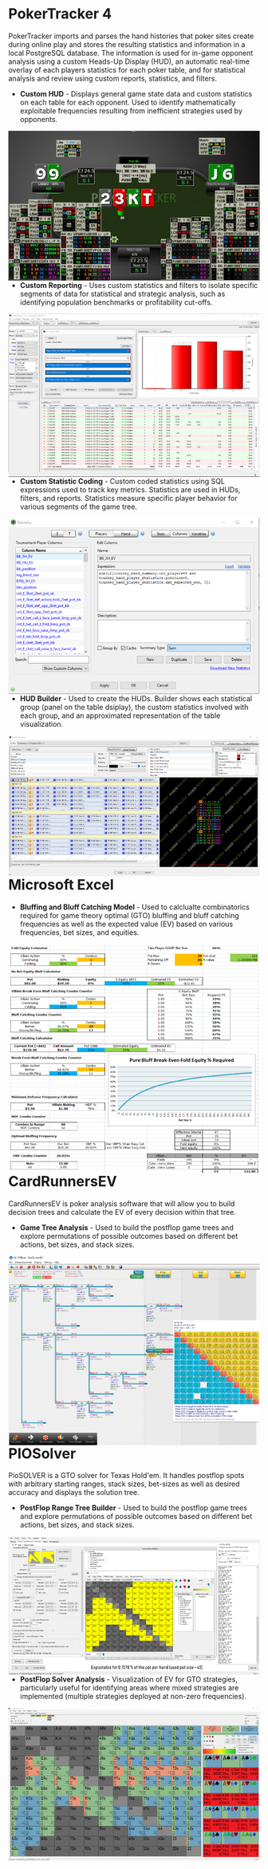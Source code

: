 # PokerTracker 4
PokerTracker imports and parses the hand histories that poker sites create during online play and stores the resulting statistics and information in a local PostgreSQL database. The information is used for in-game opponent analysis using a custom Heads-Up Display (HUD), an automatic real-time overlay of each players statistics for each poker table, and for statistical analysis and review using custom reports, statistics, and filters. 

* <b>Custom HUD</b> - Displays general game state data and custom statistics on each table for each opponent. Used to identify mathematically exploitable frequencies resulting from inefficient strategies used by opponents.

<img src="PokerTracker 4 - Custom HUD.jpg"
     alt="Custom HUD"
     style="float: left; margin-right: 10px;" />

* <b>Custom Reporting</b> - Uses custom statistics and filters to isolate specific segments of data for statistical and strategic analysis, such as identifying population benchmarks or profitability cut-offs.

<img src="PokerTracker 4 - Custom Reporting.png"
     alt="Custom Reporting"
     style="float: left; margin-right: 10px;" />

* <b>Custom Statistic Coding</b> - Custom coded statistics using SQL expressions used to track key metrics. Statistics are used in HUDs, filters, and reports. Statistics measure specific player behavior for various segments of the game tree. 

<img src="PokerTracker 4 - Custom Statistic Coding.png"
     alt="Custom Statistic Coding"
     style="float: left; margin-right: 10px;" />

* <b>HUD Builder</b> - Used to create the HUDs. Builder shows each statistical group (panel on the table dsiplay), the custom statistics involved with each group, and an approximated representation of the table visualization.

<img src="PokerTracker 4 - HUD Builder.png"
     alt="HUD Builder"
     style="float: left; margin-right: 10px;" />

# Microsoft Excel

* <b>Bluffing and Bluff Catching Model</b> - Used to calclualte combinatorics required for game theory optimal (GTO) bluffing and bluff catching frequencies as well as the expected value (EV) based on various frequencies, bet sizes, and equities.

<img src="Microsoft Excel - Bluffing and Bluff Catching Model.png"
     alt="Microsfot Excel - Bluffing and Bluff Catching Model"
     style="float: left; margin-right: 10px;" />

# CardRunnersEV
CardRunnersEV is poker analysis software that will allow you to build decision trees and calculate the EV of every decision within that tree.

* <b>Game Tree Analysis</b> - Used to build the postflop game trees and explore permutations of possible outcomes based on different bet actions, bet sizes, and stack sizes.

<img src="CardRunnersEV - Game Tree Analysis.png"
     alt="Cardrunners EV - Game Tree Analysis"
     style="float: left; margin-right: 10px;" />

# PIOSolver
PioSOLVER is a GTO solver for Texas Hold'em. It handles postflop spots with arbitrary starting ranges, stack sizes, bet-sizes as well as desired accuracy and displays the solution tree.

* <b>PostFlop Range Tree Builder</b> - Used to build the postflop game trees and explore permutations of possible outcomes based on different bet actions, bet sizes, and stack sizes.

<img src="PIOSolver - PostFlop Range Tree Builder.png"
     alt="PostFlop Range Tree Builder"
     style="float: left; margin-right: 10px;" />

* <b>PostFlop Solver Analysis</b> - Visualization of EV for GTO strategies, particularly useful for identifying areas where mixed strategies are implemented (multiple strategies deployed at non-zero frequencies).

<img src="PIOSolver - PostFlop Solver Analysis.png"
     alt="PostFlop Solver Analysis"
     style="float: left; margin-right: 10px;" />





